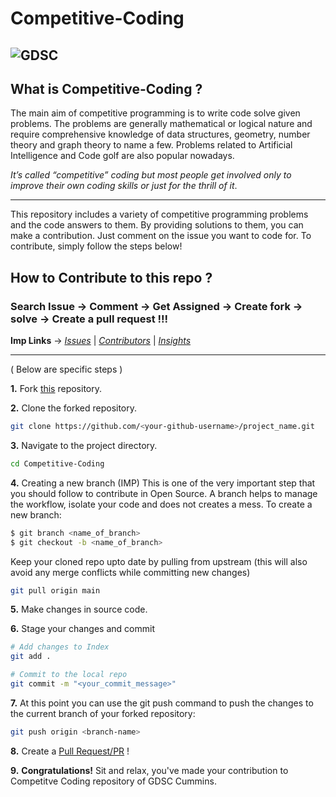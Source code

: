 # Competitive-Coding

![GDSC](https://user-images.githubusercontent.com/56436897/193326497-f15493fe-c12e-455f-b86c-28fcf539e7a7.png)
---
## What is Competitive-Coding ?
The main aim of competitive programming is to write code solve given problems. The problems are generally mathematical or logical nature and require comprehensive knowledge of data structures, geometry, number theory and graph theory to name a few. Problems related to Artificial Intelligence and Code golf are also popular nowadays. 

_It’s called “competitive” coding but most people get involved only to improve their own coding skills or just for the thrill of it_.

---


This repository includes a variety of competitive programming problems and the code answers to them. By providing solutions to them, you can make a contribution. Just comment on the issue you want to code for. To contribute, simply follow the steps below!

## How to Contribute to this repo ?
### Search Issue -> Comment -> Get Assigned -> Create fork -> solve -> Create a pull request !!!
**Imp Links** -> [_Issues_](https://github.com/Google-Developer-Student-Club-CCOEW/Competitive-Coding/issues) | [_Contributors_](https://github.com/Google-Developer-Student-Club-CCOEW/Competitive-Coding/graphs/contributors) | [_Insights_](https://github.com/Google-Developer-Student-Club-CCOEW/Competitive-Coding/pulse)
--- ---
( Below are specific steps )

**1.** Fork [this](https://github.com/Google-Developer-Student-Club-CCOEW/Competitive-Coding/fork) repository.

**2.** Clone the forked repository.

```bash
git clone https://github.com/<your-github-username>/project_name.git
```

**3.** Navigate to the project directory.

```bash
cd Competitive-Coding
```

**4.** Creating a new branch (IMP)
This is one of the very important step that you should follow to contribute in Open Source. A branch helps to manage the workflow, isolate your code and does not creates a mess. To create a new branch:

```bash
$ git branch <name_of_branch>
$ git checkout -b <name_of_branch>
```

Keep your cloned repo upto date by pulling from upstream (this will also avoid any merge conflicts while committing new changes)

```bash
git pull origin main
```

**5.** Make changes in source code.

**6.** Stage your changes and commit

```bash
# Add changes to Index
git add .

# Commit to the local repo
git commit -m "<your_commit_message>"
```

**7.** At this point you can use the git push command to push the changes to the current branch of your forked repository:

```bash
git push origin <branch-name>
```

**8.** Create a [Pull Request/PR](https://help.github.com/en/github/collaborating-with-issues-and-pull-requests/creating-a-pull-request) !

**9.** **Congratulations!** Sit and relax, you've made your contribution to Competitve Coding repository of GDSC Cummins.
